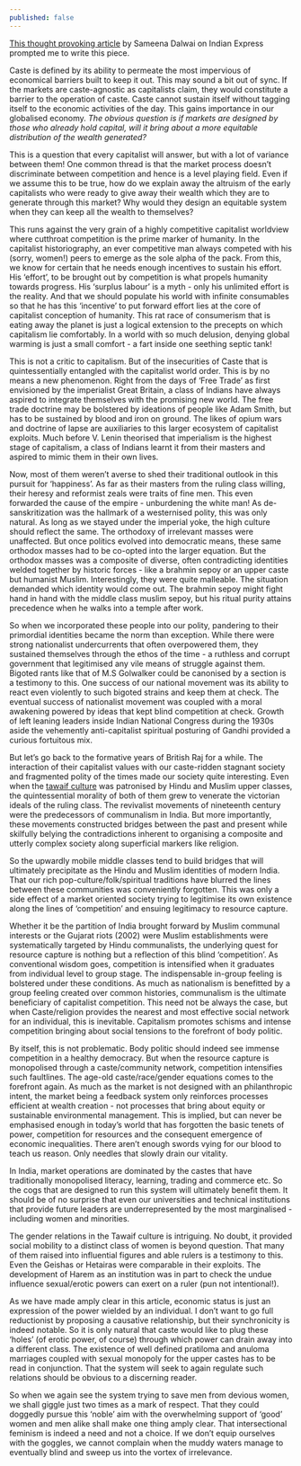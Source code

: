 ```yaml
---
published: false
---
```

[This thought provoking article](https://indianexpress.com/article/opinion/columns/mumbai-dance-bars-supreme-court-judgment-5547572/) by Sameena Dalwai on Indian Express prompted me to write this piece. 

Caste is defined by its ability to permeate the most impervious of economical barriers built to keep it out. This may sound a bit out of sync. If the markets are caste-agnostic as capitalists claim, they would constitute a barrier to the operation of caste. Caste cannot sustain itself without tagging itself to the economic activities of the day. This gains importance in our globalised economy. _The obvious question is if markets are designed by those who already hold capital, will it bring about a more equitable distribution of the wealth generated?_

This is a question that every capitalist will answer, but with a lot of variance between them! One common thread is that the market process doesn’t discriminate between competition and hence is a level playing field. Even if we assume this to be true, how do we explain away the altruism of the early capitalists who were ready to give away their wealth which they are to generate through this market? Why would they design an equitable system when they can keep all the wealth to themselves?

This runs against the very grain of a highly competitive capitalist worldview where cutthroat competition is the prime marker of humanity. In the capitalist historiography, an ever competitive man always competed with his (sorry, women!) peers to emerge as the sole alpha of the pack. From this, we know for certain that he needs enough incentives to sustain his effort. His ‘effort’, to be brought out by competition is what propels humanity towards progress. His ‘surplus labour’ is a myth - only his unlimited effort is the reality. And that we should populate his world with infinite consumables so that he has this ‘incentive’ to put forward effort lies at the core of capitalist conception of humanity. This rat race of consumerism that is eating away the planet is just a logical extension to the precepts on which capitalism lie comfortably. In a world with so much delusion, denying global warming is just a small comfort - a fart inside one seething septic tank!

This is not a critic to capitalism. But of the insecurities of Caste that is quintessentially entangled with the capitalist world order. This is by no means a new phenomenon. Right from the days of ‘Free Trade’ as first envisioned by the imperialist Great Britain, a class of Indians have always aspired to integrate themselves with the promising new world. The free trade doctrine may be bolstered by ideations of people like Adam Smith, but has to be sustained by blood and iron on ground. The likes of opium wars and doctrine of lapse are auxiliaries to this larger ecosystem of capitalist exploits. Much before V. Lenin theorised that imperialism is the highest stage of capitalism, a class of Indians learnt it from their masters and aspired to mimic them in their own lives.

Now, most of them weren’t averse to shed their traditional outlook in this pursuit for ‘happiness’. As far as their masters from the ruling class willing, their heresy and reformist zeals were traits of fine men. This even forwarded the cause of the empire - unburdening the white man!  As de-sanskritization was the hallmark of a westernised polity, this was only natural. As long as we stayed under the imperial yoke, the high culture should reflect the same. The orthodoxy of irrelevant masses were unaffected. But once politics evolved into democratic means, these same orthodox masses had to be co-opted into the larger equation. But the orthodox masses was a composite of diverse, often contradicting identities welded together by historic forces - like a brahmin sepoy or an upper caste but humanist Muslim. Interestingly, they were quite malleable. The situation demanded which identity would come out. The brahmin sepoy might fight hand in hand with the middle class muslim sepoy, but his ritual purity attains precedence when he walks into a temple after work. 

So when we incorporated these people into our polity, pandering to their primordial identities became the norm than exception. While there were strong nationalist undercurrents that often overpowered them, they sustained themselves through the ethos of the time - a ruthless and corrupt government that legitimised any vile means of struggle against them. Bigoted rants like that of M.S Golwalker could be canonised by a section is a testimony to this.  One success of our national movement was its ability to react even violently to such bigoted strains and keep them at check. The eventual success of nationalist movement was coupled with a moral awakening powered by ideas that kept blind competition at check. Growth of left leaning leaders inside Indian National Congress during the 1930s aside the vehemently anti-capitalist spiritual posturing of Gandhi provided a curious fortuitous mix. 

But let’s go back to the formative years of British Raj for a while. The interaction of their capitalist values with our caste-ridden stagnant society and fragmented polity of the times made our society quite interesting. Even when the [tawaif culture](https://en.wikipedia.org/wiki/Tawaif]) was patronised by Hindu and Muslim upper classes, the quintessential morality of both of them grew to venerate the victorian ideals of the ruling class. The revivalist movements of nineteenth century were the predecessors of communalism in India. But more importantly, these movements constructed bridges between the past and present while skilfully belying the contradictions inherent to organising a composite and utterly complex society along superficial markers like religion.   

So the upwardly mobile middle classes tend to build bridges that will ultimately precipitate as the Hindu and Muslim identities of modern India. That our rich pop-culture/folk/spiritual traditions have blurred the lines between these communities was conveniently forgotten. This was only a side effect of a market oriented society trying to legitimise its own existence along the lines of ‘competition’ and ensuing legitimacy to resource capture. 

Whether it be the partition of India brought forward by Muslim communal interests or the Gujarat riots (2002) were Muslim establishments were systematically targeted by Hindu communalists, the underlying quest for resource capture is nothing but a reflection of this blind ‘competition’. As conventional wisdom goes, competition is intensified when it graduates from individual level to group stage. The indispensable in-group feeling is bolstered under these conditions. As much as nationalism is benefitted by a group feeling created over common histories, communalism is the ultimate beneficiary of capitalist competition. This need not be always the case, but when Caste/religion provides the nearest and most effective social network for an individual, this is inevitable. Capitalism promotes schisms and intense competition bringing about social tensions to the forefront of body politic.

By itself, this is not problematic. Body politic should indeed see immense competition in a healthy democracy. But when the resource capture is monopolised through a caste/community network, competition intensifies such faultlines. The age-old caste/race/gender equations comes to the forefront again. As much as the market is not designed with an philanthropic intent, the market being a feedback system only reinforces processes efficient at wealth creation - not processes that bring about equity or sustainable environmental management. This is implied, but can never be emphasised enough in today’s world that has forgotten the basic tenets of power, competition for resources and the consequent emergence of economic inequalities. There aren’t enough swords vying for our blood to teach us reason. Only needles that slowly drain our vitality.

In India, market operations are dominated by the castes that have traditionally monopolised literacy, learning, trading and commerce etc. So the cogs that are designed to run this system will ultimately benefit them. It should be of no surprise that even our universities and technical institutions that provide future leaders are underrepresented by the most marginalised - including women and minorities. 

The gender relations in the Tawaif culture is intriguing. No doubt, it provided social mobility to a distinct class of women is beyond question. That many of them raised into influential figures and able rulers is a testimony to this. Even the Geishas or Hetairas were comparable in their exploits. The development of Harem as an institution was in part to check the undue influence sexual/erotic powers can exert on a ruler (pun not intentional!).

As we have made amply clear in this article, economic status is just an expression of the power wielded by an individual. I don’t want to go full reductionist by proposing a causative relationship, but their synchronicity is indeed notable. So it is only natural that caste would like to plug these ‘holes’ (of erotic power, of course) through which power can drain away into a different class. The existence of well defined pratiloma and anuloma marriages coupled with sexual monopoly for the upper castes has to be read in conjunction. That the system will seek to again regulate such relations should be obvious to a discerning reader. 

So when we again see the system trying to save men from devious women, we shall giggle just two times as a mark of respect. That they could doggedly pursue this ‘noble’ aim with the overwhelming support of ‘good’ women and men alike shall make one thing amply clear. That intersectional feminism is indeed a need and not a choice. If we don’t equip ourselves with the goggles, we cannot complain when the muddy waters manage to eventually blind and sweep us into the vortex of irrelevance.


